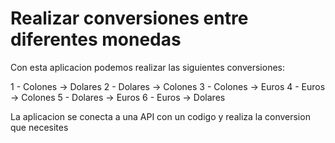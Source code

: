 # Realizar conversiones entre diferentes monedas

Con esta aplicacion podemos realizar las siguientes conversiones:

1 - Colones     ->      Dolares
2 - Dolares     ->      Colones
3 - Colones     ->      Euros
4 - Euros       ->      Colones
5 - Dolares     ->      Euros
6 - Euros       ->      Dolares

La aplicacion se conecta a una API con un codigo y realiza la conversion que necesites


